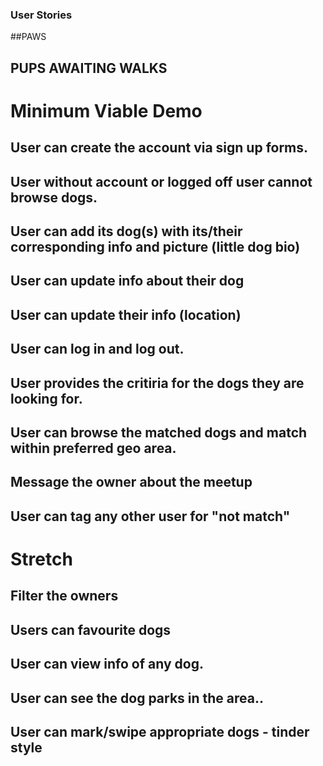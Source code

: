 ### User Stories

##PAWS
## PUPS AWAITING WALKS

# Minimum Viable Demo


## User can create the account via sign up forms.
## User without account or logged off user cannot browse dogs.
## User can add its dog(s) with its/their corresponding info and picture (little dog bio)
## User can update info about their dog
## User can update their info (location)
## User can log in and log out.
## User provides the critiria for the dogs they are looking for.
## User can browse the matched dogs and match within preferred geo area.
## Message the owner about the meetup
## User can tag any other user for "not match"


# Stretch

## Filter the owners 
## Users can favourite dogs
## User can view info of any dog.
## User can see the dog parks in the area..
## User can mark/swipe appropriate dogs - tinder style